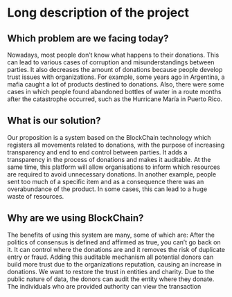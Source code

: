 # Long description of the project
## Which problem are we facing today?

Nowadays, most people don’t know what happens to their donations. This can lead to various cases of corruption and misunderstandings between parties. It also decreases the amount of donations because people develop trust issues with organizations. For example, some years ago in Argentina, a mafia caught a lot of products destined to donations. Also, there were some cases in which people found abandoned bottles of water in a route months after the catastrophe occurred, such as the Hurricane María in Puerto Rico.

 
## What is our solution?

Our proposition is a system based on the BlockChain technology which registers all movements related to donations, with the purpose of increasing transparency and end to end control between parties. It adds a transparency in the process of donations and makes it auditable.
At the same time, this platform will allow organisations to inform which resources are required to avoid unnecessary donations. In another example, people sent too much of a specific item and as a consequence there was an overabundance of the product. In some cases, this can lead to a huge waste of resources.

## Why are we using BlockChain?
The benefits of using this system are many, some of which are:
After the politics of consensus is defined and affirmed as true, you can’t go back on it. It can control where the donations are and it removes the risk of duplicate entry or fraud.
Adding this auditable mechanism all potential donors can build more trust due to the organizations reputation, causing an increase in donations. We want to restore the trust in entities and charity.
Due to the public nature of data, the donors can audit the entity where they donate. The individuals who are provided authority can view the transaction

